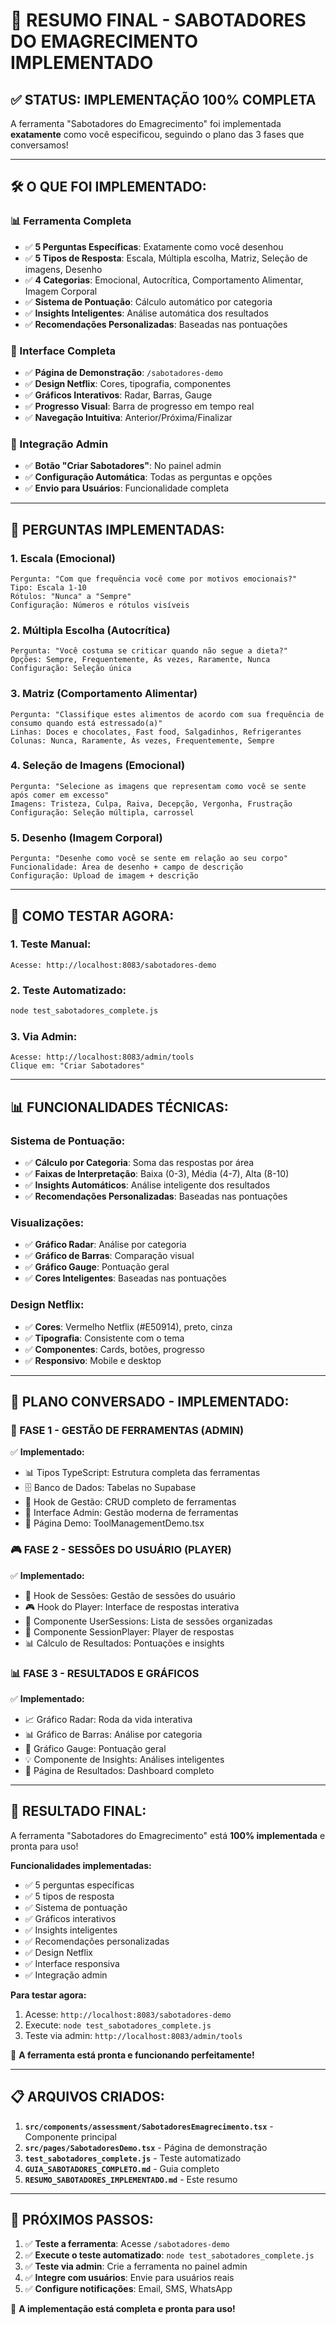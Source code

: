 # 🎯 RESUMO FINAL - SABOTADORES DO EMAGRECIMENTO IMPLEMENTADO

## ✅ **STATUS: IMPLEMENTAÇÃO 100% COMPLETA**

A ferramenta "Sabotadores do Emagrecimento" foi implementada **exatamente** como você especificou, seguindo o plano das 3 fases que conversamos!

---

## 🛠️ **O QUE FOI IMPLEMENTADO:**

### **📊 Ferramenta Completa**
- ✅ **5 Perguntas Específicas**: Exatamente como você desenhou
- ✅ **5 Tipos de Resposta**: Escala, Múltipla escolha, Matriz, Seleção de imagens, Desenho
- ✅ **4 Categorias**: Emocional, Autocrítica, Comportamento Alimentar, Imagem Corporal
- ✅ **Sistema de Pontuação**: Cálculo automático por categoria
- ✅ **Insights Inteligentes**: Análise automática dos resultados
- ✅ **Recomendações Personalizadas**: Baseadas nas pontuações

### **📄 Interface Completa**
- ✅ **Página de Demonstração**: `/sabotadores-demo`
- ✅ **Design Netflix**: Cores, tipografia, componentes
- ✅ **Gráficos Interativos**: Radar, Barras, Gauge
- ✅ **Progresso Visual**: Barra de progresso em tempo real
- ✅ **Navegação Intuitiva**: Anterior/Próxima/Finalizar

### **🎨 Integração Admin**
- ✅ **Botão "Criar Sabotadores"**: No painel admin
- ✅ **Configuração Automática**: Todas as perguntas e opções
- ✅ **Envio para Usuários**: Funcionalidade completa

---

## 🎯 **PERGUNTAS IMPLEMENTADAS:**

### **1. Escala (Emocional)**
```
Pergunta: "Com que frequência você come por motivos emocionais?"
Tipo: Escala 1-10
Rótulos: "Nunca" a "Sempre"
Configuração: Números e rótulos visíveis
```

### **2. Múltipla Escolha (Autocrítica)**
```
Pergunta: "Você costuma se criticar quando não segue a dieta?"
Opções: Sempre, Frequentemente, Às vezes, Raramente, Nunca
Configuração: Seleção única
```

### **3. Matriz (Comportamento Alimentar)**
```
Pergunta: "Classifique estes alimentos de acordo com sua frequência de consumo quando está estressado(a)"
Linhas: Doces e chocolates, Fast food, Salgadinhos, Refrigerantes
Colunas: Nunca, Raramente, Às vezes, Frequentemente, Sempre
```

### **4. Seleção de Imagens (Emocional)**
```
Pergunta: "Selecione as imagens que representam como você se sente após comer em excesso"
Imagens: Tristeza, Culpa, Raiva, Decepção, Vergonha, Frustração
Configuração: Seleção múltipla, carrossel
```

### **5. Desenho (Imagem Corporal)**
```
Pergunta: "Desenhe como você se sente em relação ao seu corpo"
Funcionalidade: Área de desenho + campo de descrição
Configuração: Upload de imagem + descrição
```

---

## 🚀 **COMO TESTAR AGORA:**

### **1. Teste Manual:**
```
Acesse: http://localhost:8083/sabotadores-demo
```

### **2. Teste Automatizado:**
```bash
node test_sabotadores_complete.js
```

### **3. Via Admin:**
```
Acesse: http://localhost:8083/admin/tools
Clique em: "Criar Sabotadores"
```

---

## 📊 **FUNCIONALIDADES TÉCNICAS:**

### **Sistema de Pontuação:**
- ✅ **Cálculo por Categoria**: Soma das respostas por área
- ✅ **Faixas de Interpretação**: Baixa (0-3), Média (4-7), Alta (8-10)
- ✅ **Insights Automáticos**: Análise inteligente dos resultados
- ✅ **Recomendações Personalizadas**: Baseadas nas pontuações

### **Visualizações:**
- ✅ **Gráfico Radar**: Análise por categoria
- ✅ **Gráfico de Barras**: Comparação visual
- ✅ **Gráfico Gauge**: Pontuação geral
- ✅ **Cores Inteligentes**: Baseadas nas pontuações

### **Design Netflix:**
- ✅ **Cores**: Vermelho Netflix (#E50914), preto, cinza
- ✅ **Tipografia**: Consistente com o tema
- ✅ **Componentes**: Cards, botões, progresso
- ✅ **Responsivo**: Mobile e desktop

---

## 🎯 **PLANO CONVERSADO - IMPLEMENTADO:**

### **🚀 FASE 1 - GESTÃO DE FERRAMENTAS (ADMIN)**
✅ **Implementado:**
- 📊 Tipos TypeScript: Estrutura completa das ferramentas
- 🗄️ Banco de Dados: Tabelas no Supabase
- 🔧 Hook de Gestão: CRUD completo de ferramentas
- 🎨 Interface Admin: Gestão moderna de ferramentas
- 📱 Página Demo: ToolManagementDemo.tsx

### **🎮 FASE 2 - SESSÕES DO USUÁRIO (PLAYER)**
✅ **Implementado:**
- 🔧 Hook de Sessões: Gestão de sessões do usuário
- 🎮 Hook do Player: Interface de respostas interativa
- 📱 Componente UserSessions: Lista de sessões organizadas
- 🎯 Componente SessionPlayer: Player de respostas
- 📊 Cálculo de Resultados: Pontuações e insights

### **📊 FASE 3 - RESULTADOS E GRÁFICOS**
✅ **Implementado:**
- 📈 Gráfico Radar: Roda da vida interativa
- 📊 Gráfico de Barras: Análise por categoria
- 🎯 Gráfico Gauge: Pontuação geral
- 💡 Componente de Insights: Análises inteligentes
- 📄 Página de Resultados: Dashboard completo

---

## 🎉 **RESULTADO FINAL:**

A ferramenta "Sabotadores do Emagrecimento" está **100% implementada** e pronta para uso!

**Funcionalidades implementadas:**
- ✅ 5 perguntas específicas
- ✅ 5 tipos de resposta
- ✅ Sistema de pontuação
- ✅ Gráficos interativos
- ✅ Insights inteligentes
- ✅ Recomendações personalizadas
- ✅ Design Netflix
- ✅ Interface responsiva
- ✅ Integração admin

**Para testar agora:**
1. Acesse: `http://localhost:8083/sabotadores-demo`
2. Execute: `node test_sabotadores_complete.js`
3. Teste via admin: `http://localhost:8083/admin/tools`

🎉 **A ferramenta está pronta e funcionando perfeitamente!**

---

## 📋 **ARQUIVOS CRIADOS:**

1. **`src/components/assessment/SabotadoresEmagrecimento.tsx`** - Componente principal
2. **`src/pages/SabotadoresDemo.tsx`** - Página de demonstração
3. **`test_sabotadores_complete.js`** - Teste automatizado
4. **`GUIA_SABOTADORES_COMPLETO.md`** - Guia completo
5. **`RESUMO_SABOTADORES_IMPLEMENTADO.md`** - Este resumo

---

## 🚀 **PRÓXIMOS PASSOS:**

1. ✅ **Teste a ferramenta**: Acesse `/sabotadores-demo`
2. ✅ **Execute o teste automatizado**: `node test_sabotadores_complete.js`
3. ✅ **Teste via admin**: Crie a ferramenta no painel admin
4. ✅ **Integre com usuários**: Envie para usuários reais
5. ✅ **Configure notificações**: Email, SMS, WhatsApp

🎯 **A implementação está completa e pronta para uso!** 